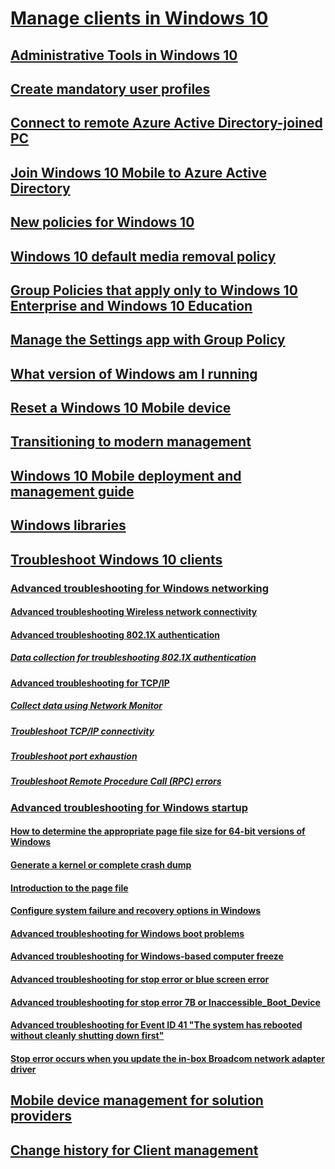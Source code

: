 # [Manage clients in Windows 10](index.md)
## [Administrative Tools in Windows 10](administrative-tools-in-windows-10.md)
## [Create mandatory user profiles](mandatory-user-profile.md)
## [Connect to remote Azure Active Directory-joined PC](connect-to-remote-aadj-pc.md)
## [Join Windows 10 Mobile to Azure Active Directory](join-windows-10-mobile-to-azure-active-directory.md)
## [New policies for Windows 10](new-policies-for-windows-10.md)
## [Windows 10 default media removal policy](change-default-removal-policy-external-storage-media.md)
## [Group Policies that apply only to Windows 10 Enterprise and Windows 10 Education](group-policies-for-enterprise-and-education-editions.md)
## [Manage the Settings app with Group Policy](manage-settings-app-with-group-policy.md)
## [What version of Windows am I running](windows-version-search.md)
## [Reset a Windows 10 Mobile device](reset-a-windows-10-mobile-device.md)
## [Transitioning to modern management](manage-windows-10-in-your-organization-modern-management.md)
## [Windows 10 Mobile deployment and management guide](windows-10-mobile-and-mdm.md)
## [Windows libraries](windows-libraries.md)
## [Troubleshoot Windows 10 clients](windows-10-support-solutions.md)
### [Advanced troubleshooting for Windows networking](troubleshoot-networking.md)
#### [Advanced troubleshooting Wireless network connectivity](advanced-troubleshooting-wireless-network-connectivity.md)
#### [Advanced troubleshooting 802.1X authentication](advanced-troubleshooting-802-authentication.md)
##### [Data collection for troubleshooting 802.1X authentication](data-collection-for-802-authentication.md)
#### [Advanced troubleshooting for TCP/IP](troubleshoot-tcpip.md)
##### [Collect data using Network Monitor](troubleshoot-tcpip-netmon.md)
##### [Troubleshoot TCP/IP connectivity](troubleshoot-tcpip-connectivity.md)
##### [Troubleshoot port exhaustion](troubleshoot-tcpip-port-exhaust.md)
##### [Troubleshoot Remote Procedure Call (RPC) errors](troubleshoot-tcpip-rpc-errors.md)
### [Advanced troubleshooting for Windows startup](troubleshoot-windows-startup.md)
#### [How to determine the appropriate page file size for 64-bit versions of Windows](determine-appropriate-page-file-size.md)
#### [Generate a kernel or complete crash dump](generate-kernel-or-complete-crash-dump.md)
#### [Introduction to the page file](introduction-page-file.md)
#### [Configure system failure and recovery options in Windows](system-failure-recovery-options.md)
#### [Advanced troubleshooting for Windows boot problems](advanced-troubleshooting-boot-problems.md)
#### [Advanced troubleshooting for Windows-based computer freeze](troubleshoot-windows-freeze.md)
#### [Advanced troubleshooting for stop error or blue screen error](troubleshoot-stop-errors.md)
#### [Advanced troubleshooting for stop error 7B or Inaccessible_Boot_Device](troubleshoot-inaccessible-boot-device.md)
#### [Advanced troubleshooting for Event ID 41 "The system has rebooted without cleanly shutting down first"](troubleshoot-event-id-41-restart.md)
#### [Stop error occurs when you update the in-box Broadcom network adapter driver](troubleshoot-stop-error-on-broadcom-driver-update.md)
## [Mobile device management for solution providers](mdm/index.md)
## [Change history for Client management](change-history-for-client-management.md)
